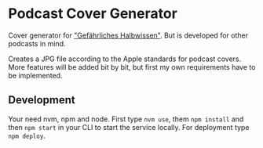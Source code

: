# Podcast Cover Generator
Cover generator for ["Gefährliches Halbwissen"](https://halbwissen.co/). But is developed for other podcasts in mind.

Creates a JPG file according to the Apple standards for podcast covers.
More features will be added bit by bit, but first my own requirements have to be implemented.

## Development
Your need nvm, npm and node. First type `nvm use`, them `npm install` and then `npm start` in your CLI to start the service locally. For deployment type `npm deploy`.
